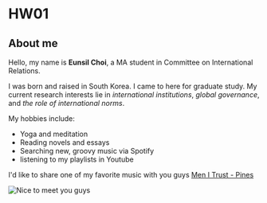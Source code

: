 
# HW01
## About me

Hello, my name is **Eunsil Choi**, a MA student in Committee on International Relations.  

I was born and raised in South Korea. I came to here for graduate study. My current research interests lie in *international institutions*, *global governance*, and *the role of international norms*. 

My hobbies include:
* Yoga and meditation
* Reading novels and essays
* Searching new, groovy music via Spotify
* listening to my playlists in Youtube

I'd like to share one of my favorite music with you guys 
[Men I Trust - Pines](https://youtu.be/cYFYnA4Nd5U)

![Nice to meet you guys](https://images.app.goo.gl/2yeWBF91DWqoYNci6)

